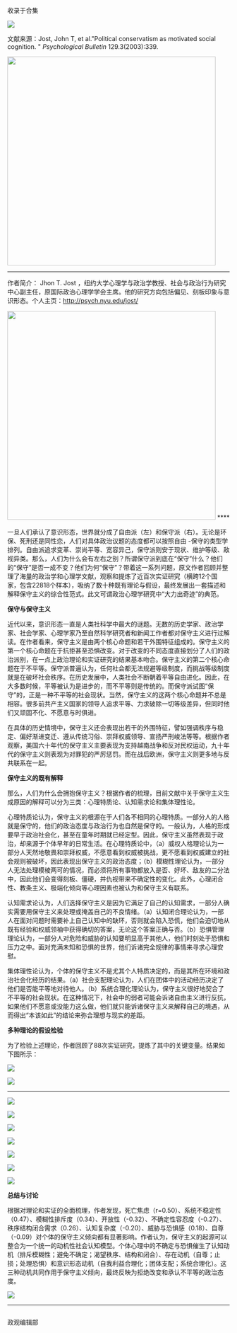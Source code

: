 

收录于合集

<img src='/images/624/2.png' width='auto' />

文献来源：Jost, John T, et al."Political conservatism as motivated social
cognition. " _Psychological Bulletin_ 129.3(2003):339.

 **<img src='/images/624/3.png' width='472px' />**

 ****

作者简介： Jhon T. Jost
，纽约大学心理学与政治学教授、社会与政治行为研究中心副主任，原国际政治心理学学会主席。他的研究方向包括偏见、刻板印象与意识形态。个人主页：http://psych.nyu.edu/jost/

 **<img src='/images/624/4.png' width='472px' />** ****  

  

一旦人们承认了意识形态，世界就分成了自由派（左）和保守派（右）。无论是环保、死刑还是同性恋，人们对具体政治议题的态度都可以按照自由
-保守的类型学排列。自由派追求变革、崇尚平等、宽容异己，保守派则安于现状、维护等级、敌视异类。那么，人们为什么会有左右之别？所谓保守派到底在“保守”什么？他们的“保守”是否一成不变？他们为何“保守”？带着这一系列问题，原文作者回顾并整理了海量的政治学和心理学文献，观察和提炼了近百次实证研究（横跨12个国家，包含22818个样本），吸纳了数十种既有理论与假设，最终发展出一套描述和解释保守主义的综合性范式。此文可谓政治心理学研究中“大力出奇迹”的典范。

**保守与保守主义**

近代以来，意识形态一直是人类社科学中最大的谜题。无数的历史学家、政治学家、社会学家、心理学家乃至自然科学研究者和新闻工作者都对保守主义进行过解读。在作者看来，保守主义是由两个核心命题和若干外围特征组成的。保守主义的第一个核心命题在于抗拒甚至恐惧改变。对于改变的不同态度直接划分了人们的政治派别，在一点上政治理论和实证研究的结果基本吻合。保守主义的第二个核心命题在于不平等。保守派普遍认为，任何社会都无法规避等级制度，而挑战等级制度就是在破坏社会秩序。在历史发展中，人类社会不断朝着平等自由进化。因此，在大多数时候，平等被认为是进步的，而不平等则是传统的。而保守派试图“保守”的，正是一种不平等的社会现状。当然，保守主义的这两个核心命题并不总是相容。很多前共产主义国家的领导人追求平等、力求破除一切等级差异，但同时他们又顽固不化、不愿意与时俱进。

在具体的历史情境中，保守主义还会表现出若干的外围特征，譬如强调秩序与稳定、偏好渐进变迁、遵从传统习俗、崇拜权威领导、宣扬严刑峻法等等。根据作者观察，美国六十年代的保守主义主要表现为支持越南战争和反对民权运动，九十年代的保守主义则表现为对罪犯的严厉惩罚。而在战后欧洲，保守主义则更多地与反共联系在一起。

**保守主义的既有解释**

那么，人们为什么会拥抱保守主义？根据作者的梳理，目前文献中关于保守主义生成原因的解释可以分为三类：心理特质论、认知需求论和集体理性论。

心理特质论认为，保守主义的根源在于人们各不相同的心理特质。一部分人的人格就是保守的，他们的政治态度与政治行为也自然是保守的。一般认为，人格的形成要早于政治社会化，甚至在童年时期就已经定型。因此，保守主义虽然表现于政治，却来源于个体早年的日常生活。在心理特质论中，（a）威权人格理论认为一部分人天然地敬畏和崇拜权威，不愿意看到权威被挑战，更不愿看到权威建立的社会规则被破坏，因此表现出保守主义的政治态度；（b）模糊性理论认为，一部分人无法处理模棱两可的情况，而必须将所有事物都放入是否、好坏、敌友的二分法中，因此他们会变得刻板、僵硬，并仇视带来不确定性的变化。此外，心理闭合性、教条主义、极端化倾向等心理因素也被认为和保守主义有联系。

认知需求论认为，人们选择保守主义是因为它满足了自己的认知需求，一部分人确实需要用保守主义来处理或掩盖自己的不良情绪。（a）认知闭合理论认为，一部人在面对问题时需要补上自己认知中的缺环，否则就会陷入恐慌，他们会迫切地从既有经验和权威领袖中获得确切的答案，无论这个答案正确与否。（b）恐惧管理理论认为，一部分人对危险和威胁的认知要明显高于其他人，他们时刻处于恐惧和压力之中。面对充满未知和恐惧的世界，他们诉诸完全规律的事情来寻求心理安慰。

集体理性论认为，个体的保守主义不是尤其个人特质决定的，而是其所在环境和政治社会化经历的结果。（a）社会支配理论认为，人们在团体中的活动经历决定了他们是否能平等地对待他人。（b）系统合理化理论认为，保守主义很好地契合了不平等的社会现状。在这种情况下，社会中的弱者可能会诉诸自由主义进行反抗，如果他们不愿意或没能力这么做，他们就只能诉诸保守主义来解释自己的境遇，从而得出“本该如此”的结论来弥合理想与现实的差距。

**多种理论的假设检验**

为了检验上述理论，作者回顾了88次实证研究，提炼了其中的关键变量。结果如下图所示：

![](/images/624/5.png)

![](/images/624/6.png)

 ****

![](/images/624/7.png)

![](/images/624/8.png)

![](/images/624/9.png)

![](/images/624/10.png)

![](/images/624/11.png)

![](/images/624/12.png)

![](/images/624/13.png)

 **总结与讨论**

根据对理论和实证的全面梳理，作者发现，死亡焦虑（r=0.50）、系统不稳定性（0.47）、模糊性排斥度（0.34）、开放性（-0.32）、不确定性容忍度（-0.27）、秩序结构闭合需求（0.26）、认知复杂度（-0.20）、威胁与恐惧感（0.18）、自尊（-0.09）对个体的保守主义倾向都有显著影响。作者认为，保守主义的起源可以整合为一个统一的动机性社会认知模型。个体心理中的不确定与恐惧催生了认知动机（排斥模糊性；避免不确定；渴望秩序、结构和闭合）、存在动机（自尊；止损；处理恐惧）和意识形态动机（自我利益合理化；团体支配；系统合理化）。这三种动机共同作用于保守主义倾向，最终反映为拒绝改变和承认不平等的政治态度。

![](/images/624/14.png)

 ****  

![]()

政观编辑部

